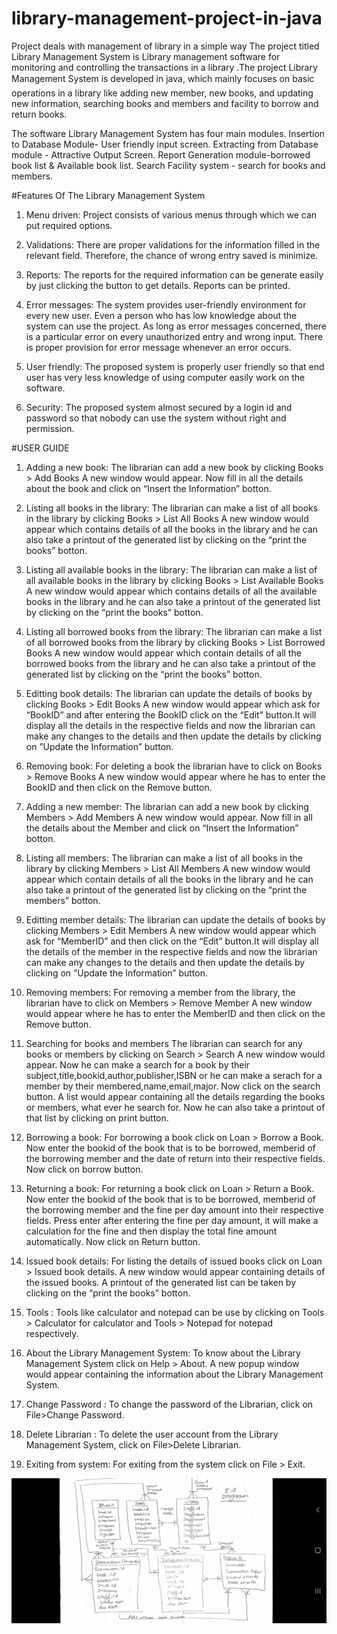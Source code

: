 # library-management-project-in-java
Project deals with management of library in a simple way
The project titled Library Management System is Library management
software for monitoring and controlling the transactions in a library .The
project Library Management System is developed in java, which mainly
focuses on basic operations in a library like adding new member, new books,
and updating new information, searching books and members and facility to
borrow and return books.

The software Library Management System has four main modules.
Insertion to Database Module- User friendly input screen.
Extracting from Database module - Attractive Output Screen.
Report Generation module-borrowed book list & Available book list.
Search Facility system - search for books and members.

#Features Of The Library Management System
1. Menu driven: Project consists of various menus through which we can put
required options.

2. Validations: There are proper validations for the information filled in the
relevant field. Therefore, the chance of wrong entry saved is minimize.

3. Reports: The reports for the required information can be generate easily by
just clicking the button to get details. Reports can be printed.

4. Error messages: The system provides user-friendly environment for every
new user. Even a person who has low knowledge about the system can use
the project. As long as error messages concerned, there is a particular
error on every unauthorized entry and wrong input. There is proper
provision for error message whenever an error occurs.

5. User friendly: The proposed system is properly user friendly so that end
user has very less knowledge of using computer easily work on the
software.

6. Security: The proposed system almost secured by a login id and password
so that nobody can use the system without right and permission.

#USER GUIDE

1. Adding a new book:
The librarian can add a new book by clicking
Books > Add Books
A new window would appear.
Now fill in all the details about the book and click on “Insert the Information” botton.

2. Listing all books in the library:
The librarian can make a list of all books in the library by clicking
Books > List All Books
A new window would appear which contains details of all the books in the library and he can also take a printout of the generated list by clicking on the “print the books” botton.

3. Listing all available books in the library:
The librarian can make a list of all available books in the library by clicking
Books > List Available Books
A new window would appear which contains details of all the available books in the library and he can also take a printout of the generated list by clicking on the “print the books” botton.

4. Listing all borrowed books from the library:
The librarian can make a list of all borrowed books from the library by clicking
Books > List Borrowed Books
A new window would appear which contain details of all the borrowed books from the library and he can also take a printout of the generated list by clicking on the “print the books” botton.

5. Editting book details:
The librarian can update the details of books by clicking
Books > Edit Books
A new window would appear which ask for “BookID” and after entering the BookID click on the “Edit” button.It will display all the details in the respective fields and now the librarian can make any changes to the details and then update the details by clicking on ”Update the Information” button.

6. Removing book:
For deleting a book the librarian have to click on
Books > Remove Books
A new window would appear where he has to enter the BookID and then click on the Remove button.

7. Adding a new member:
The librarian can add a new book by clicking
Members > Add Members
A new window would appear.
Now fill in all the details about the Member and click on “Insert the Information” botton.

8. Listing all members:
The librarian can make a list of all books in the library by clicking
Members > List All Members
A new window would appear which contain details of all the books in the library and he can also take a printout of the generated list by clicking on the “print the members” botton.

9. Editting member details:
The librarian can update the details of books by clicking
Members > Edit Members
A new window would appear which ask for “MemberID” and then click on the “Edit” button.It will display all the details of the member in the respective fields and now the librarian can make any changes to the details and then update the details by clicking on ”Update the Information” button.

10. Removing members:
For removing a member from the library, the librarian have to click on
Members > Remove Member
A new window would appear where he has to enter the MemberID and then click on the Remove button.

11. Searching for books and members
The librarian can search for any books or members by clicking on
Search > Search
A new window would appear.
Now he can make a search for a book by their subject,title,bookid,author,publisher,ISBN or he can make a serach for a member by their membered,name,email,major.
Now click on the search button. A list would appear containing all the details regarding the books or members, what ever he search for. Now he can also take a printout of that list by clicking on print button.

12. Borrowing a book:
For borrowing a book click on Loan > Borrow a Book.
Now enter the bookid of the book that is to be borrowed, memberid of the borrowing member and the date of return into their respective fields.
Now click on borrow button.

13. Returning a book:
For returning a book click on Loan > Return a Book.
Now enter the bookid of the book that is to be borrowed, memberid of the borrowing member and the fine per day amount into their respective fields.
Press enter after entering the fine per day amount, it will make a calculation for the fine and then display the total fine amount automatically.
Now click on Return button.

14. Issued book details:
For listing the details of issued books click on Loan > Issued book details.
A new window would appear containing details of the issued books.
A printout of the generated list can be taken by clicking on the “print the books” botton.

15. Tools :
Tools like calculator and notepad can be use by clicking on Tools > Calculator for calculator and Tools > Notepad for notepad respectively.

16. About the Library Management System:
To know about the Library Management System click on Help > About.
A new popup window would appear containing the information about the Library Management System.

17. Change Password :
To change the password of the Librarian, click on File>Change Password.

18. Delete Librarian :
To delete the user account from the Library Management System, click on File>Delete Librarian.

19. Exiting from system:
For exiting from the system click on File > Exit.

<img src="Report/1.jpg" width=600>

